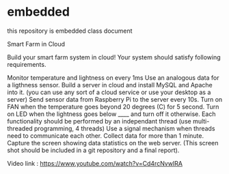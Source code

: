 # embedded
this repository is embedded class document


Smart Farm in Cloud 


Build your smart farm system in cloud! Your system should satisfy following requirements. 

Monitor temperature and lightness on every 1ms
Use an analogous data for a ligthness sensor. 
Build a server in cloud and install MySQL and Apache into it. 
(you can use any sort of a cloud service or use your desktop as a server)
Send sensor data from Raspberry Pi to the server every 10s. 
Turn on FAN when the temperature goes beyond 20 degrees (C)  for 5 second. 
Turn on LED when the lightness goes below ____ and turn off it otherwise. 
Each functionality should be performed by an independant thread (use multi-threaded programming, 4 threads) 
Use a signal mechanism when threads need to communicate each other. 
Collect data for more than 1 minute. 
Capture the screen showing data statistics on the web server. 
(This screen shot should be included in a git repository and a final report). 

Video link : https://www.youtube.com/watch?v=Cd4rcNvwIRA
